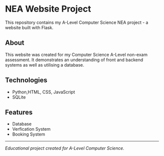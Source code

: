 # NEA Website Project

This repository contains my A-Level Computer Science NEA project - a website built with Flask.

## About
This website was created for my Computer Science A-Level non-exam assessment. It demonstrates an understanding of front and backend systems as well as utilising a database.

## Technologies
- Python,HTML, CSS, JavaScript
- SQLite

## Features
- Database
- Verfication System
- Booking System

---
*Educational project created for A-Level Computer Science.*

